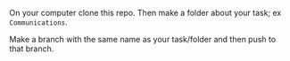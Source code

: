On your computer clone this repo. Then make a folder about your task; ex `Communications`.

Make a branch with the same name as your task/folder and then push to that branch.
